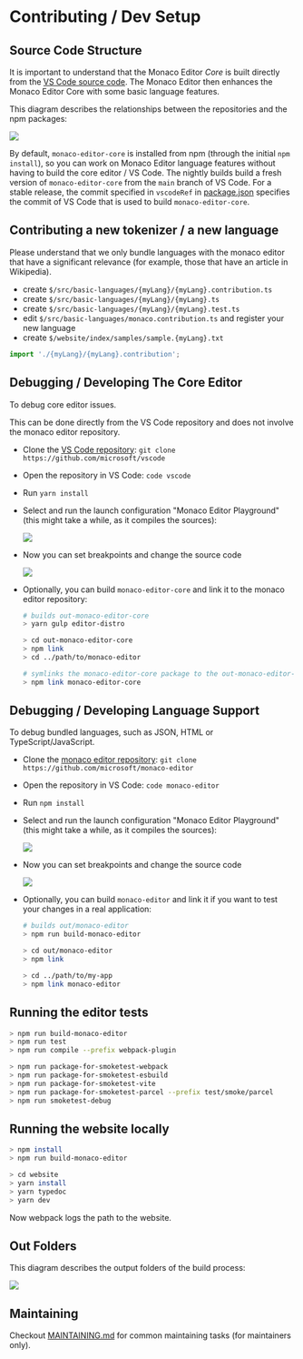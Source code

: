 # Contributing / Dev Setup

## Source Code Structure

It is important to understand that the Monaco Editor _Core_ is built directly from the [VS Code source code](https://github.com/microsoft/vscode).
The Monaco Editor then enhances the Monaco Editor Core with some basic language features.

This diagram describes the relationships between the repositories and the npm packages:

![](./docs/code-structure.dio.svg)

By default, `monaco-editor-core` is installed from npm (through the initial `npm install`), so you can work on Monaco Editor language features without having to build the core editor / VS Code.
The nightly builds build a fresh version of `monaco-editor-core` from the `main` branch of VS Code.
For a stable release, the commit specified in `vscodeRef` in [package.json](./package.json) specifies the commit of VS Code that is used to build `monaco-editor-core`.

## Contributing a new tokenizer / a new language

Please understand that we only bundle languages with the monaco editor that have a significant relevance (for example, those that have an article in Wikipedia).

- create `$/src/basic-languages/{myLang}/{myLang}.contribution.ts`
- create `$/src/basic-languages/{myLang}/{myLang}.ts`
- create `$/src/basic-languages/{myLang}/{myLang}.test.ts`
- edit `$/src/basic-languages/monaco.contribution.ts` and register your new language
- create `$/website/index/samples/sample.{myLang}.txt`

```js
import './{myLang}/{myLang}.contribution';
```

## Debugging / Developing The Core Editor

To debug core editor issues.

This can be done directly from the VS Code repository and does not involve the monaco editor repository.

- Clone the [VS Code repository](https://github.com/microsoft/vscode): `git clone https://github.com/microsoft/vscode`
- Open the repository in VS Code: `code vscode`
- Run `yarn install`
- Select and run the launch configuration "Monaco Editor Playground" (this might take a while, as it compiles the sources):

  ![](./docs/launch%20config.png)

- Now you can set breakpoints and change the source code

  ![](./docs/debugging-core.gif)

- Optionally, you can build `monaco-editor-core` and link it to the monaco editor repository:

  ```bash
  # builds out-monaco-editor-core
  > yarn gulp editor-distro

  > cd out-monaco-editor-core
  > npm link
  > cd ../path/to/monaco-editor

  # symlinks the monaco-editor-core package to the out-monaco-editor-core folder we just built
  > npm link monaco-editor-core
  ```

## Debugging / Developing Language Support

To debug bundled languages, such as JSON, HTML or TypeScript/JavaScript.

- Clone the [monaco editor repository](https://github.com/microsoft/monaco-editor): `git clone https://github.com/microsoft/monaco-editor`
- Open the repository in VS Code: `code monaco-editor`
- Run `npm install`
- Select and run the launch configuration "Monaco Editor Playground" (this might take a while, as it compiles the sources):

  ![](./docs/launch%20config.png)

- Now you can set breakpoints and change the source code

  ![](./docs/debugging-languages.gif)

- Optionally, you can build `monaco-editor` and link it if you want to test your changes in a real application:

  ```bash
  # builds out/monaco-editor
  > npm run build-monaco-editor

  > cd out/monaco-editor
  > npm link

  > cd ../path/to/my-app
  > npm link monaco-editor
  ```

## Running the editor tests

```bash
> npm run build-monaco-editor
> npm run test
> npm run compile --prefix webpack-plugin

> npm run package-for-smoketest-webpack
> npm run package-for-smoketest-esbuild
> npm run package-for-smoketest-vite
> npm run package-for-smoketest-parcel --prefix test/smoke/parcel
> npm run smoketest-debug
```

## Running the website locally

```bash
> npm install
> npm run build-monaco-editor

> cd website
> yarn install
> yarn typedoc
> yarn dev
```

Now webpack logs the path to the website.

## Out Folders

This diagram describes the output folders of the build process:

![](./docs/out-folders.dio.svg)

## Maintaining

Checkout [MAINTAINING.md](./MAINTAINING.md) for common maintaining tasks (for maintainers only).
